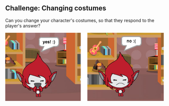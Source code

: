 ## Challenge: Changing costumes
Can you change your character's costumes, so that they respond to the player's answer?

![screenshot](images/brain-costume.png)
